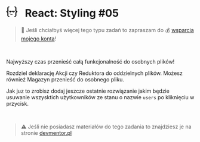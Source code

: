 # [![](../assets/img/logo-readme2.jpg)](https://devmentor.pl) &nbsp; React: Styling #05

> :loudspeaker: Jeśli chciałbyś więcej tego typu zadań to zapraszam do :moneybag: [wsparcia mojego konta](https://github.com/sponsors/devmentor-pl)!

&nbsp;

Najwyższy czas przenieść całą funkcjonalność do osobnych plików! 

Rozdziel deklarację Akcji czy Reduktora do oddzielnych plików. Możesz również Magazyn przenieść do osobnego pliku.

Jak juz to zrobisz dodaj jeszcze ostatnie rozwiązanie jakim będzie usuwanie wszysktich użytkowników ze stanu o nazwie `users` po kliknięciu w przycisk. 

&nbsp;

> :warning: Jeśli nie posiadasz materiałów do tego zadania to znajdziesz je na stronie [devmentor.pl](https://devmentor.pl)
